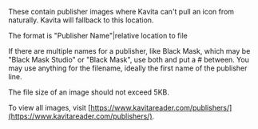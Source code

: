 These contain publisher images where Kavita can't pull an icon from naturally. Kavita will fallback to this location.

The format is "Publisher Name"|relative location to file

If there are multiple names for a publisher, like Black Mask, which may be "Black Mask Studio" or "Black Mask", use both and put a # between. 
You may use anything for the filename, ideally the first name of the publisher line.

The file size of an image should not exceed 5KB.

To view all images, visit [https://www.kavitareader.com/publishers/](https://www.kavitareader.com/publishers/).
